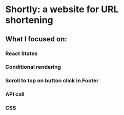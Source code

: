 # **Shortly:** a website for URL shortening

## What I focused on:

### React States

### Conditional rendering

### Scroll to top on button click in Footer

### API call

### CSS
